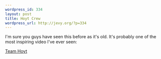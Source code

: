 ```yaml
--- 
wordpress_id: 334
layout: post
title: Hoyt Crew
wordpress_url: http://jevy.org/?p=334
---
```

I'm sure you guys have seen this before as it's old.  It's probably one of the most inspiring video I've ever seen:

<a href="http://youtube.com/watch?v=D52rJd9GX10">Team Hoyt</a>
